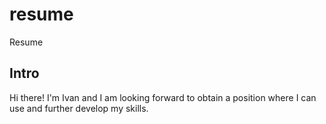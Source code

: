 # resume
Resume

## Intro
Hi there! I'm Ivan and I am looking forward to obtain a position where I can use and further develop my skills.
